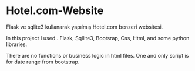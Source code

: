 # Hotel.com-Website
Flask ve sqlite3 kullanarak yapılmış Hotel.com benzeri websitesi.


In this project I used .
Flask, Sqllite3, Bootsrap, Css, Html, and some python libraries.

There are no functions or business logic in html files. One and only script is for date range from bootstrap.
